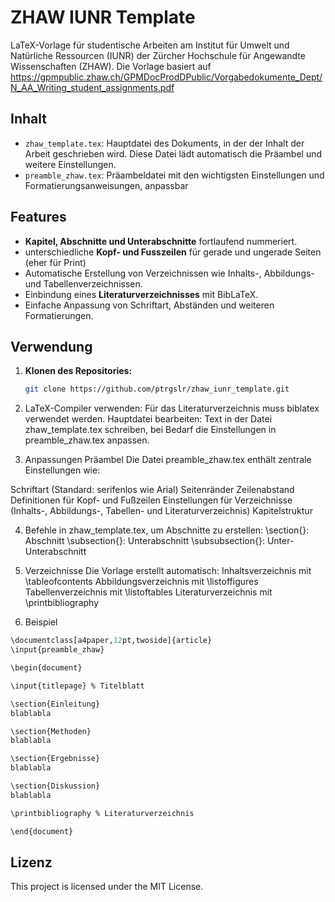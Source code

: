 # ZHAW IUNR Template

LaTeX-Vorlage für studentische Arbeiten am Institut für Umwelt und Natürliche Ressourcen (IUNR) der Zürcher Hochschule für Angewandte Wissenschaften (ZHAW).
Die Vorlage basiert auf https://gpmpublic.zhaw.ch/GPMDocProdDPublic/Vorgabedokumente_Dept/N_AA_Writing_student_assignments.pdf

## Inhalt
- `zhaw_template.tex`: Hauptdatei des Dokuments, in der der Inhalt der Arbeit geschrieben wird. Diese Datei lädt automatisch die Präambel und weitere Einstellungen.
- `preamble_zhaw.tex`: Präambeldatei mit den wichtigsten Einstellungen und Formatierungsanweisungen, anpassbar
## Features
- **Kapitel, Abschnitte und Unterabschnitte** fortlaufend nummeriert.
- unterschiedliche **Kopf- und Fusszeilen** für gerade und ungerade Seiten (eher für Print)
- Automatische Erstellung von Verzeichnissen wie Inhalts-, Abbildungs- und Tabellenverzeichnissen.
- Einbindung eines **Literaturverzeichnisses** mit BibLaTeX.
- Einfache Anpassung von Schriftart, Abständen und weiteren Formatierungen.

## Verwendung

1. **Klonen des Repositories:**
   ```bash
   git clone https://github.com/ptrgslr/zhaw_iunr_template.git

2. LaTeX-Compiler verwenden:
Für das Literaturverzeichnis muss biblatex verwendet werden.
Hauptdatei bearbeiten: Text in der Datei zhaw_template.tex schreiben, bei Bedarf die Einstellungen in preamble_zhaw.tex anpassen.

3. Anpassungen
Präambel
Die Datei preamble_zhaw.tex enthält zentrale Einstellungen wie:

Schriftart (Standard: serifenlos wie Arial)
Seitenränder
Zeilenabstand
Definitionen für Kopf- und Fußzeilen
Einstellungen für Verzeichnisse (Inhalts-, Abbildungs-, Tabellen- und Literaturverzeichnis)
Kapitelstruktur

4. Befehle in zhaw_template.tex, um Abschnitte zu erstellen:
   \section{}: Abschnitt
   \subsection{}: Unterabschnitt
   \subsubsection{}: Unter-Unterabschnitt

5. Verzeichnisse
Die Vorlage erstellt automatisch:
Inhaltsverzeichnis mit \tableofcontents
Abbildungsverzeichnis mit \listoffigures
Tabellenverzeichnis mit \listoftables
Literaturverzeichnis mit \printbibliography


6. Beispiel
```r
\documentclass[a4paper,12pt,twoside]{article}
\input{preamble_zhaw}

\begin{document}

\input{titlepage} % Titelblatt

\section{Einleitung}
blablabla

\section{Methoden}
blablabla

\section{Ergebnisse}
blablabla

\section{Diskussion}
blablabla

\printbibliography % Literaturverzeichnis

\end{document}
```
## Lizenz
This project is licensed under the MIT License.
